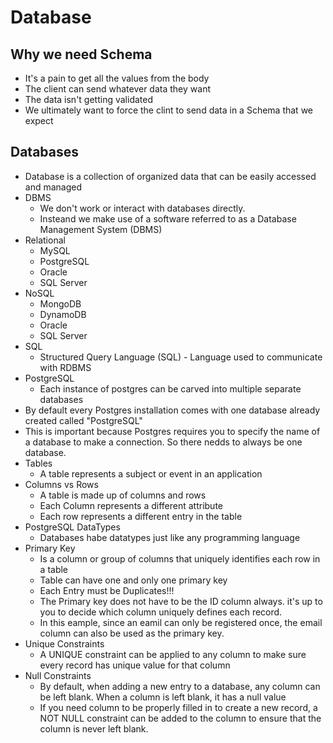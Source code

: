 # Database

## Why we need Schema
* It's a pain to get all the values from the body 
* The client can send whatever data they want
* The data isn't getting validated
* We ultimately want to force the clint to send data in a Schema that we expect

## Databases
* Database is a collection of organized data that can be easily accessed and managed
* DBMS
    * We don't work or interact with databases directly.
    * Insteand we make use of a software referred to as a Database Management System (DBMS)
* Relational
    * MySQL
    * PostgreSQL
    * Oracle
    * SQL Server
* NoSQL
    * MongoDB
    * DynamoDB
    * Oracle
    * SQL Server
* SQL
    * Structured Query Language (SQL) - Language used to communicate with RDBMS
* PostgreSQL
    * Each instance of postgres can be carved into multiple separate databases
* By default every Postgres installation comes with one database already created called "PostgreSQL"
* This is important because Postgres requires you to specify the name of a database to make a connection. So there nedds to always be one database.
* Tables
    * A table represents a subject or event in an application
* Columns vs Rows
    * A table is made up of columns and rows
    * Each Column represents a different attribute
    * Each row represents a different entry in the table
* PostgreSQL DataTypes
    * Databases habe datatypes just like any programming language
* Primary Key
    * Is a column or group of columns that uniquely identifies each row in a table
    * Table can have one and only one primary key
    * Each Entry must be Duplicates!!!
    * The Primary key does not have to be the ID column always. it's up to you to decide which column uniquely defines each record.
    * In this eample, since an eamil can only be registered once, the email column can also be used as the primary key.
* Unique Constraints
    * A UNIQUE constraint can be applied to any column to make sure every record has unique value for that column
* Null Constraints
    * By default, when adding a new entry to a database, any column can be left blank. When a column is left blank, it has a null value
    * If you need column to be properly filled in to create a new record, a NOT NULL constraint can be added to the column to ensure that the column is never left blank.
